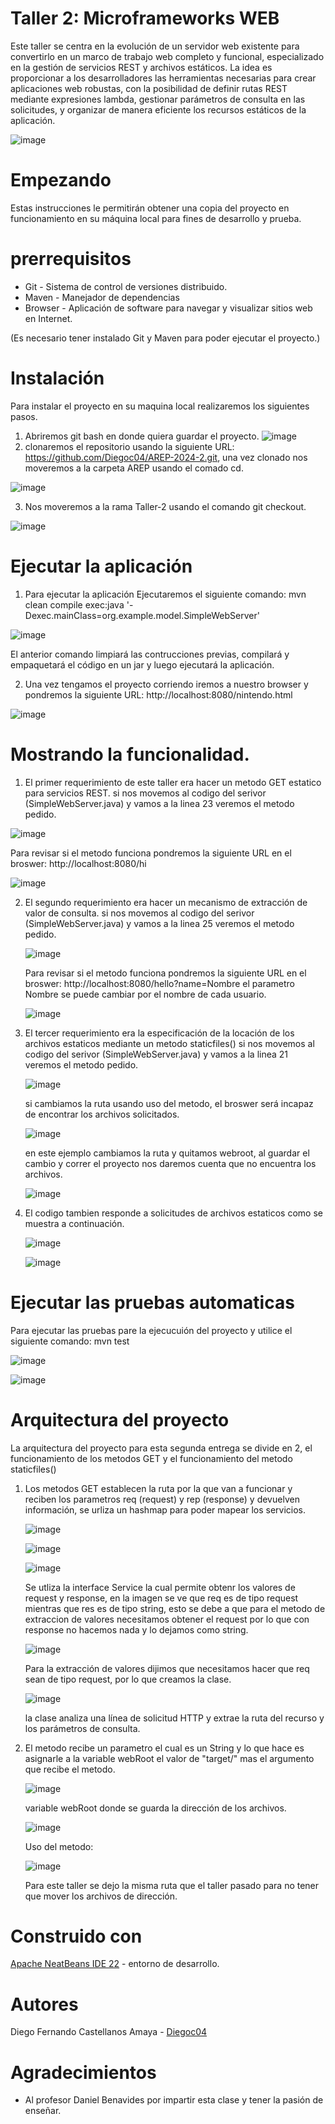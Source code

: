 # Taller 2: Microframeworks WEB
Este taller se centra en la evolución de un servidor web existente para convertirlo en un marco de trabajo web completo y funcional, especializado en la gestión de servicios REST y archivos estáticos. La idea es proporcionar a los desarrolladores las herramientas necesarias para crear aplicaciones web robustas, con la posibilidad de definir rutas REST mediante expresiones lambda, gestionar parámetros de consulta en las solicitudes, y organizar de manera eficiente los recursos estáticos de la aplicación.

![image](https://github.com/user-attachments/assets/9866b785-ab44-4f03-b93b-45c6bf41441f)

# Empezando
Estas instrucciones le permitirán obtener una copia del proyecto en funcionamiento en su máquina local para fines de desarrollo y prueba. 

# prerrequisitos
* Git - Sistema de control de versiones distribuido.
* Maven - Manejador de dependencias
* Browser - Aplicación de software para navegar y visualizar sitios web en Internet.

(Es necesario tener instalado Git y Maven para poder ejecutar el proyecto.)

# Instalación
Para instalar el proyecto en su maquina local realizaremos los siguientes pasos.
1. Abriremos git bash en donde quiera guardar el proyecto.
![image](https://github.com/user-attachments/assets/5ec6d71b-84b9-4b24-919c-006f93ca202c)
2. clonaremos el repositorio usando la siguiente URL: https://github.com/Diegoc04/AREP-2024-2.git, una vez clonado nos moveremos a la carpeta AREP usando el comado cd.

![image](https://github.com/user-attachments/assets/431c338b-7351-4811-9c06-1c78d647da87)

3. Nos moveremos a la rama Taller-2 usando el comando git checkout.
   
![image](https://github.com/user-attachments/assets/ce5ff5eb-1b3b-4139-ac94-98ac22f49464)


# Ejecutar la aplicación
1. Para ejecutar la aplicación Ejecutaremos el siguiente comando: mvn clean compile exec:java '-Dexec.mainClass=org.example.model.SimpleWebServer'
   
![image](https://github.com/user-attachments/assets/191022df-3f39-4c17-b33f-f3529741eba5)

El anterior comando limpiará las contrucciones previas, compilará y empaquetará el código en un jar y luego ejecutará la aplicación.

2. Una vez tengamos el proyecto corriendo iremos a nuestro browser y pondremos la siguiente URL: http://localhost:8080/nintendo.html

![image](https://github.com/user-attachments/assets/b512303a-4eec-48a3-8ff2-e6c573723880)

# Mostrando la funcionalidad.
1. El primer requerimiento de este taller era hacer un metodo GET estatico para servicios REST.
   si nos movemos al codigo del serivor (SimpleWebServer.java) y vamos a la linea 23 veremos el metodo pedido.

![image](https://github.com/user-attachments/assets/9bd4b731-8fff-4d61-87d8-6741055c5d4f)

Para revisar si el metodo funciona pondremos la siguiente URL en el broswer: http://localhost:8080/hi

![image](https://github.com/user-attachments/assets/bafac5b7-284a-4c1d-987c-63afebf4f722)

2. El segundo requerimiento era hacer un mecanismo de extracción de valor de consulta.
   si nos movemos al codigo del serivor (SimpleWebServer.java) y vamos a la linea 25 veremos el metodo pedido.

   ![image](https://github.com/user-attachments/assets/d7e57c6c-0de3-45bd-8755-00040f89b0bd)

   Para revisar si el metodo funciona pondremos la siguiente URL en el broswer: http://localhost:8080/hello?name=Nombre
   el parametro Nombre se puede cambiar por el nombre de cada usuario.

   ![image](https://github.com/user-attachments/assets/55c70057-15d1-4147-a3f1-ddf406e57c28)

3. El tercer requerimiento era la especificación de la locación de los archivos estaticos mediante un metodo staticfiles()
   si nos movemos al codigo del serivor (SimpleWebServer.java) y vamos a la linea 21 veremos el metodo pedido.
   
   ![image](https://github.com/user-attachments/assets/9c067582-d896-4387-b82c-58c0193785e7)

   si cambiamos la ruta usando uso del metodo, el broswer será incapaz de encontrar los archivos solicitados.

   ![image](https://github.com/user-attachments/assets/b347887b-4086-478c-b8ee-6529cd29d4c0)

   en este ejemplo cambiamos la ruta y quitamos webroot, al guardar el cambio y correr el proyecto nos daremos cuenta que no encuentra los archivos.

   ![image](https://github.com/user-attachments/assets/58a1b8b1-6566-4dc1-a9ac-a0cde87a2b5a)


5. El codigo tambien responde a solicitudes de archivos estaticos como se muestra a continuación.
   
   ![image](https://github.com/user-attachments/assets/3fd388ee-6aa7-4d5e-9461-d694bc1169a5)

   ![image](https://github.com/user-attachments/assets/239bce88-8bfe-4bc6-a961-47138af233ca)


# Ejecutar las pruebas automaticas

Para ejecutar las pruebas pare la ejecucuión del proyecto y utilice el siguiente comando: mvn test

![image](https://github.com/user-attachments/assets/b4fbec6b-8fdf-4c8a-8409-33ed7e9692c4)

![image](https://github.com/user-attachments/assets/5982b69b-86da-4a4d-9fed-50edf76c81fb)


# Arquitectura del proyecto
La arquitectura del proyecto para esta segunda entrega se divide en 2, el funcionamiento de los metodos GET y el funcionamiento del metodo staticfiles()

1. Los metodos GET establecen la ruta por la que van a funcionar y reciben los parametros req (request) y rep (response) y devuelven información, se urliza un hashmap para poder mapear los servicios.

   ![image](https://github.com/user-attachments/assets/04d987ae-4500-48f0-9d61-e30fb31307ca)

   ![image](https://github.com/user-attachments/assets/41e70b50-9c96-4b42-9031-56e7aced3326)

   ![image](https://github.com/user-attachments/assets/f5fa4afa-7131-401b-a129-54c572e53432)

   Se utliza la interface Service la cual permite obtenr los valores de request y response, en la imagen se ve que req es de tipo request mientras que res es de tipo string, esto se debe a que para el metodo de extraccion de valores necesitamos obtener el request por      lo que con response no hacemos nada y lo dejamos como string.

   ![image](https://github.com/user-attachments/assets/4b90bbbc-8ba7-442e-aa49-0705ca50cefd)

   Para la extracción de valores dijimos que necesitamos hacer que req sean de tipo request, por lo que creamos la clase.

   ![image](https://github.com/user-attachments/assets/79cb448a-1029-42d8-9cd1-524da5e82392)

   la clase analiza una línea de solicitud HTTP y extrae la ruta del recurso y los parámetros de consulta. 
   
2. El metodo recibe un parametro el cual es un String y lo que hace es asignarle a la variable webRoot el valor de "target/" mas el argumento que recibe el metodo.
   
   ![image](https://github.com/user-attachments/assets/fdd13e3e-c769-443a-833f-34ed55c39fb4)

   variable webRoot donde se guarda la dirección de los archivos.

   ![image](https://github.com/user-attachments/assets/4df589fb-fc26-4100-afbc-a8f9283e4129)

   Uso del metodo:

   ![image](https://github.com/user-attachments/assets/4d4f0219-ef0f-45f7-b5f2-4e8a68a0cc45)

   Para este taller se dejo la misma ruta que el taller pasado para no tener que mover los archivos de dirección.


# Construido con
[Apache NeatBeans IDE 22](https://netbeans.apache.org/front/main/download/nb22/) - entorno de desarrollo.
   
# Autores
Diego Fernando Castellanos Amaya - [Diegoc04](https://github.com/Diegoc04)

# Agradecimientos
* Al profesor Daniel Benavides por impartir esta clase y tener la pasión de enseñar.
